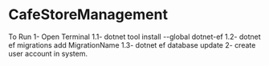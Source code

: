# CafeStoreManagement
To Run 
1- Open Terminal 
  1.1- dotnet tool install --global dotnet-ef 
  1.2- dotnet ef migrations add MigrationName
  1.3- dotnet ef database update
2- create user account in system.
